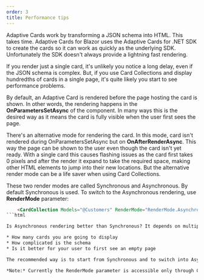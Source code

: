 ```yaml
---
order: 3
title: Performance tips
---
```


Adaptive Cards work by transforming a JSON schema into HTML. This takes time. Adaptive Cards for Blazor uses the Adaptive Cards for .NET SDK to create the cards so it can work as quickly as the underlying SDK. Unfortunately the SDK doesn't always provide a lightning fast rendering.

If you render just a single card, it's unlikely you notice a long delay, even if the JSON schema is complex. But, if you use Card Collections and display hundredths of cards in a single page, it's quite likely you start to see performance problems.

By default, an Adaptive Card is rendered before the page hosting the card is shown. In other words, the rendering happens in the **OnParametersSetAsync** of the component. In many ways this is the desired way as it means the card is fully visible when the user first sees the page.

There's an alternative mode for rendering the card. In this mode, card isn't rendered during OnParametersSetAsync but on **OnAfterRenderAsync**. This way the page can be shown to the user even though the card isn't yet ready. With a single card this causes flashing issues as the card first takes 0 pixels and after the render it expand to take the required space, making other HTML elements to jump into their new locations. But the alternative render mode can be a life saver when using Card Collections. 

These two render modes are called Synchronous and Asynchronous. By default Synchronous is used. To switch to the Asynchronous rendering, use **RenderMode** parameter:

```html {.line-numbers}
    <CardCollection Models="@Customers" RenderMode="RenderMode.Asynchronous"></CardCollection>
```html

Is Asynchronous rendering better than Synchronous? It depends on multiple factors:

* How many cards you are going to display
* How complicated is the schema
* Is it better for your user to first see an empty page

The recommended way is to start from Synchronous and to switch into Asynchronous if you need a better performance. And you quite likely need all the performance benefits if you're rendering more than 30 cards.

*Note:* Currently the RenderMode parameter is accessible only through CardCollection. You can't set RenderMode for a single AdaptiveCard. This may change in future.